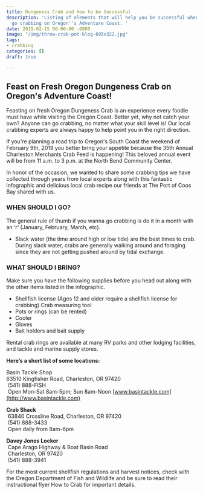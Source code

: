 ```yaml
---
title: Dungeness Crab and How to be Successful
description: 'Listing of elements that will help you be successful when you come to
  go crabbing on Oregon''s Adventure Coast. '
date: 2019-02-15 00:00:00 -0800
image: "/img/throw-crab-pot-blog-695x322.jpg"
tags:
- crabbing
categories: []
draft: true

---
```

## Feast on Fresh Oregon Dungeness Crab on Oregon's Adventure Coast!

Feasting on fresh Oregon Dungeness Crab is an experience every foodie must have while visiting the Oregon Coast. Better yet, why not catch your own? Anyone can go crabbing, no matter what your skill level is! Our local crabbing experts are always happy to help point you in the right direction.

If you're planning a road trip to Oregon's South Coast the weekend of February 9th, 2019 you better bring your appetite because the 35th Annual Charleston Merchants Crab Feed is happening! This beloved annual event will be from 11 a.m. to 3 p.m. at the North Bend Community Center.

In honor of the occasion, we wanted to share some crabbing tips we have collected through years from local experts along with this fantastic infographic and delicious local crab recipe our friends at The Port of Coos Bay shared with us.

### WHEN SHOULD I GO?

The general rule of thumb if you wanna go crabbing is do it in a month with an ‘r’ (January, February, March, etc). 

* Slack water (the time around high or low tide) are the best times to crab. During slack water, crabs are generally walking around and foraging since they are not getting pushed around by tidal exchange. 

### WHAT SHOULD I BRING?

Make sure you have the following supplies before you head out along with the other items listed in the infographic.

* Shellfish license (Ages 12 and older require a shellfish license for crabbing) Crab measuring tool
* Pots or rings (can be rented)
* Cooler
* Gloves
* Bait holders and bait supply 

Rental crab rings are available at many RV parks and other lodging facilities, and tackle and marine supply stores. 

**Here’s a short list of some locations:**

Basin Tackle Shop   
63510 Kingfisher Road, Charleston, OR 97420  
 (541) 888-FISH  
 Open Mon-Sat 8am-5pm; Sun 8am-Noon [www.basintackle.com](http://www.basintackle.com)

**Crab Shack**  
 63840 Crossline Road, Charleston, OR 97420  
 (541) 888-3433  
 Open daily from 8am-6pm

**Davey Jones Locker**  
 Cape Arago Highway & Boat Basin Road  
 Charleston, OR 97420  
 (541) 888-3941

For the most current shellfish regulations and harvest notices, check with the Oregon Department of Fish and Wildlife and be sure to read their instructional flyer How to Crab for important details.